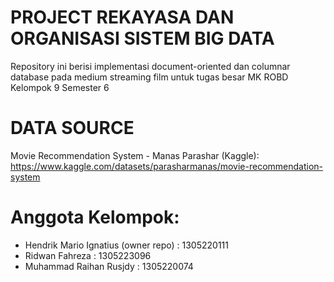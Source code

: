 # PROJECT REKAYASA DAN ORGANISASI SISTEM BIG DATA
Repository ini berisi implementasi document-oriented dan columnar database pada medium streaming film untuk tugas besar MK ROBD Kelompok 9 Semester 6

# DATA SOURCE
Movie Recommendation System - Manas Parashar (Kaggle):
https://www.kaggle.com/datasets/parasharmanas/movie-recommendation-system

# Anggota Kelompok:
* Hendrik Mario Ignatius (owner repo) : 1305220111
* Ridwan Fahreza : 1305223096
* Muhammad Raihan Rusjdy : 1305220074
